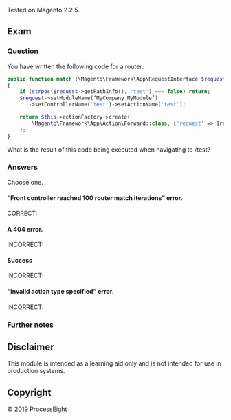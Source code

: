Tested on Magento 2.2.5.

## Exam

### Question

You have written the following code for a router:
```php
public function match (\Magento\Framework\App\RequestInterface $request)
{
    if (strpos($request->getPathInfo(), 'test') === false) return;
    $request->setModuleName(‘MyCompany_MyModule’)
       ->setControllerName('test')->setActionName('test');

    return $this->actionFactory->create(
        \Magento\Framework\App\Action\Forward::class, ['request' => $request]
    );
}
```
What is the result of this code being executed when navigating to /test?

### Answers

Choose one.

#### “Front controller reached 100 router match iterations” error.

CORRECT: 

#### A 404 error.

INCORRECT: 

#### Success

INCORRECT:  

#### “Invalid action type specified” error.

INCORRECT:  

### Further notes

## Disclaimer
This module is intended as a learning aid only and is not intended for use in production systems.

## Copyright
&copy; 2019 ProcessEight
